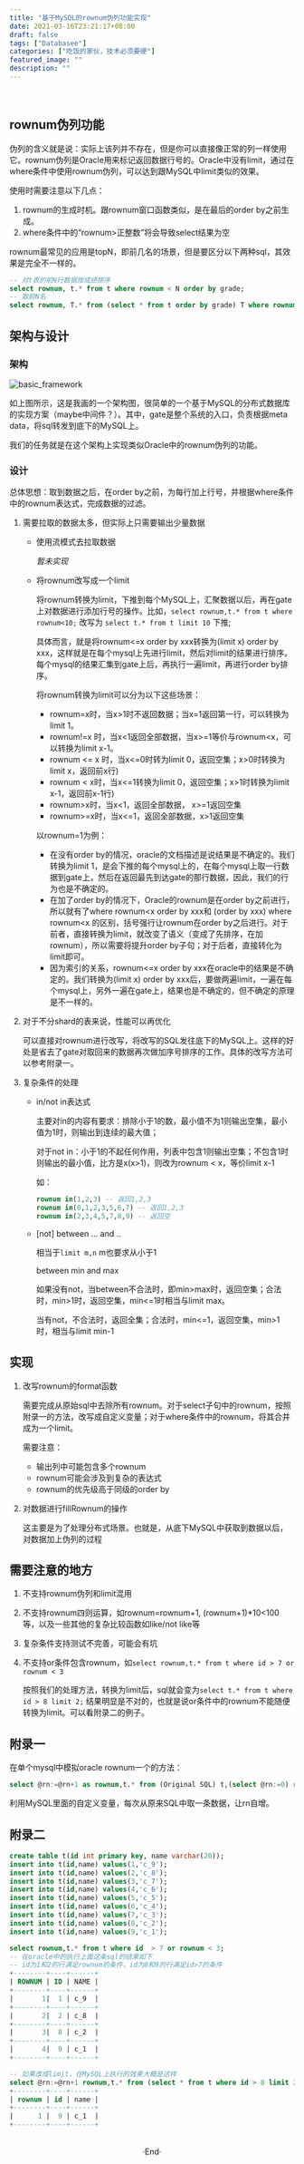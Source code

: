 ```yaml
---
title: "基于MySQL的rownum伪列功能实现"
date: 2021-03-16T23:21:17+08:00
draft: false
tags: ["Databasee"]
categories: ["吃饭的家伙，技术必须要硬"]
featured_image: ""
description: ""
---
```


<br>

## rownum伪列功能

伪列的含义就是说：实际上该列并不存在，但是你可以直接像正常的列一样使用它。rownum伪列是Oracle用来标记返回数据行号的。Oracle中没有limit，通过在where条件中使用rownum伪列，可以达到跟MySQL中limit类似的效果。

使用时需要注意以下几点：

1. rownum的生成时机。跟rownum窗口函数类似，是在最后的order by之前生成。
2. where条件中的“rownum>正整数”将会导致select结果为空

rownum最常见的应用是topN，即前几名的场景，但是要区分以下两种sql，其效果是完全不一样的。

```sql
-- 对t表的前N行数据按成绩排序
select rownum, t.* from t where rownum < N order by grade;
-- 取前N名
select rownum, T.* from (select * from t order by grade) T where rownum < N;
```

## 架构与设计

### 架构

![basic_framework](https://cdn.jsdelivr.net/gh/longf2021/myImage@main/mysql_base/basic_framework.jpg)  

如上图所示，这是我画的一个架构图，很简单的一个基于MySQL的分布式数据库的实现方案（maybe中间件？）。其中，gate是整个系统的入口，负责根据meta data，将sql转发到底下的MySQL上。

我们的任务就是在这个架构上实现类似Oracle中的rownum伪列的功能。

### 设计

总体思想：取到数据之后，在order by之前，为每行加上行号，并根据where条件中的rownum表达式，完成数据的过滤。

1. 需要拉取的数据太多，但实际上只需要输出少量数据

   - 使用流模式去拉取数据

     *暂未实现*

   - 将rownum改写成一个limit

     将rownum转换为limit，下推到每个MySQL上，汇聚数据以后，再在gate上对数据进行添加行号的操作。比如，`select rownum,t.* from t where rownum<10;` 改写为 `select t.* from t limit 10` 下推;

     具体而言，就是将rownum<=x order by xxx转换为(limit x) order by xxx，这样就是在每个mysql上先进行limit，然后对limit的结果进行排序。每个mysql的结果汇集到gate上后，再执行一遍limit，再进行order by排序。

     将rownum转换为limit可以分为以下这些场景：

     - rownum=x时，当x>1时不返回数据；当x=1返回第一行，可以转换为limit 1。 
     - rownum!=x 时，当x<1返回全部数据，当x>=1等价与rownum<x，可以转换为limit x-1。
     - rownum <= x 时，当x<=0时转为limit 0，返回空集；x>0时转换为limit x，返回前x行)
     - rownum < x时，当x<=1转换为limit 0，返回空集；x>1时转换为limit x-1，返回前x-1行)
     - rownum>x时，当x<1，返回全部数据， x>=1返回空集
     - rownum>=x时，当x<=1，返回全部数据，x>1返回空集

     以rownum=1为例：

     - 在没有order by的情况，oracle的文档描述是说结果是不确定的。我们转换为limit 1，是会下推的每个mysql上的，在每个mysql上取一行数据到gate上，然后在返回最先到达gate的那行数据，因此，我们的行为也是不确定的。
     - 在加了order by的情况下，Oracle的rownum是在order by之前进行，所以就有了where rownum<x order by xxx和 (order by xxx) where rownum<x 的区别，括号强行让rownum在order by之后进行。对于前者，直接转换为limit，就改变了语义（变成了先排序，在加rownum），所以需要将提升order by子句；对于后者，直接转化为limit即可。
     - 因为索引的关系，rownum<=x order by xxx在oracle中的结果是不确定的。我们转换为(limit x) order by xxx后，要做两遍limit，一遍在每个mysql上，另外一遍在gate上，结果也是不确定的，但不确定的原理是不一样的。

2. 对于不分shard的表来说，性能可以再优化

   可以直接对rownum进行改写，将改写的SQL发往底下的MySQL上。这样的好处是省去了gate对取回来的数据再次做加序号排序的工作。具体的改写方法可以参考附录一。

3. 复杂条件的处理

   - in/not in表达式

     主要对in的内容有要求：排除小于1的数，最小值不为1则输出空集，最小值为1时，则输出到连续的最大值；

     对于not in：小于1的不起任何作用，列表中包含1则输出空集；不包含1时则输出的最小值，比方是x(x>1)，则改为rownum < x，等价limit x-1

     如：

     ```sql
     rownum in(1,2,3) -- 返回1,2,3 
     rownum in(0,1,2,3,5,6,7) -- 返回1,2,3 
     rownum in(2,3,4,5,7,8,9) -- 返回空
     ```

   - [not] between ... and ..

     相当于`limit m,n` m也要求从小于1

     between min and max

     如果没有not，当between不合法时，即min>max时，返回空集；合法时，min>1时，返回空集，min<=1时相当与limit max。

     当有not，不合法时，返回全集；合法时，min<=1，返回空集，min>1时，相当与limit min-1

## 实现

1. 改写rownum的format函数

   需要完成从原始sql中去除所有rownum。对于select子句中的rownum，按照附录一的方法，改写成自定义变量；对于where条件中的rownum，将其合并成为一个limit。

   需要注意：

   - 输出列中可能包含多个rownum
   - rownum可能会涉及到复杂的表达式
   - rownum的优先级高于同级的order by

2. 对数据进行fillRownum的操作

   这主要是为了处理分布式场景。也就是，从底下MySQL中获取到数据以后，对数据加上伪列的过程

## 需要注意的地方

1. 不支持rownum伪列和limit混用

2. 不支持rownum四则运算，如rownum=rownum+1, (rownum+1)*10<100等，以及一些其他的复杂比较函数如like/not like等

3. 复杂条件支持测试不完善，可能会有坑

4. 不支持or条件包含rownum，如`select rownum,t.* from t where id > 7 or rownum < 3`

   按照我们的处理方法，转换为limit后，sql就会变为`select t.* from t where id > 8 limit 2;` 结果明显是不对的，也就是说or条件中的rownum不能随便转换为limit。可以看附录二的例子。

## 附录一

 在单个mysql中模拟oracle rownum一个的方法：

```sql
select @rn:=@rn+1 as rownum,t.* from (Original SQL) t,(select @rn:=0) r;
```

利用MySQL里面的自定义变量，每次从原来SQL中取一条数据，让rn自增。

## 附录二

```sql
create table t(id int primary key, name varchar(20));
insert into t(id,name) values(1,'c_9');
insert into t(id,name) values(2,'c_8');
insert into t(id,name) values(3,'c_7');
insert into t(id,name) values(4,'c_6');
insert into t(id,name) values(5,'c_5');
insert into t(id,name) values(6,'c_4');
insert into t(id,name) values(7,'c_3');
insert into t(id,name) values(8,'c_2');
insert into t(id,name) values(9,'c_1');

select rownum,t.* from t where id  > 7 or rownum < 3;
-- 在oracle中的执行上面这条sql的结果如下
-- id为1和2的行满足rownum的条件，id为8和9的行满足id>7的条件
+--------+----+------+
| ROWNUM | ID | NAME |
+--------+----+------+
|       1|  1 | c_9  |
+--------+----+------+
|       2|  2 | c_8  |
+--------+----+------+
|       3|  8 | c_2  |
+--------+----+------+
|       4|  9 | c_1  |
+--------+----+------+

-- 如果改成limit，在MySQL上执行的效果大概是这样
select @rn:=@rn+1 rownum,t.* from (select * from t where id > 8 limit 2) t,(select @rn:=0) r;
+--------+----+------+
| rownum | id | name |
+--------+----+------+
|      1 |  9 | c_1  |
+--------+----+------+
```

<br> 

<center>  ·End·  </center>
